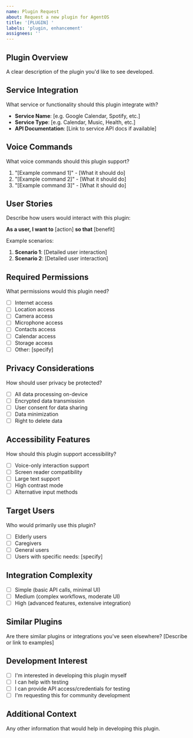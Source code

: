 ```yaml
---
name: Plugin Request
about: Request a new plugin for AgentOS
title: '[PLUGIN] '
labels: 'plugin, enhancement'
assignees: ''
---
```


## Plugin Overview
A clear description of the plugin you'd like to see developed.

## Service Integration
What service or functionality should this plugin integrate with?
- **Service Name**: [e.g. Google Calendar, Spotify, etc.]
- **Service Type**: [e.g. Calendar, Music, Health, etc.]
- **API Documentation**: [Link to service API docs if available]

## Voice Commands
What voice commands should this plugin support?
1. "[Example command 1]" - [What it should do]
2. "[Example command 2]" - [What it should do]
3. "[Example command 3]" - [What it should do]

## User Stories
Describe how users would interact with this plugin:

**As a user, I want to** [action] **so that** [benefit]

Example scenarios:
1. **Scenario 1**: [Detailed user interaction]
2. **Scenario 2**: [Detailed user interaction]

## Required Permissions
What permissions would this plugin need?
- [ ] Internet access
- [ ] Location access
- [ ] Camera access
- [ ] Microphone access
- [ ] Contacts access
- [ ] Calendar access
- [ ] Storage access
- [ ] Other: [specify]

## Privacy Considerations
How should user privacy be protected?
- [ ] All data processing on-device
- [ ] Encrypted data transmission
- [ ] User consent for data sharing
- [ ] Data minimization
- [ ] Right to delete data

## Accessibility Features
How should this plugin support accessibility?
- [ ] Voice-only interaction support
- [ ] Screen reader compatibility
- [ ] Large text support
- [ ] High contrast mode
- [ ] Alternative input methods

## Target Users
Who would primarily use this plugin?
- [ ] Elderly users
- [ ] Caregivers
- [ ] General users
- [ ] Users with specific needs: [specify]

## Integration Complexity
- [ ] Simple (basic API calls, minimal UI)
- [ ] Medium (complex workflows, moderate UI)
- [ ] High (advanced features, extensive integration)

## Similar Plugins
Are there similar plugins or integrations you've seen elsewhere?
[Describe or link to examples]

## Development Interest
- [ ] I'm interested in developing this plugin myself
- [ ] I can help with testing
- [ ] I can provide API access/credentials for testing
- [ ] I'm requesting this for community development

## Additional Context
Any other information that would help in developing this plugin.